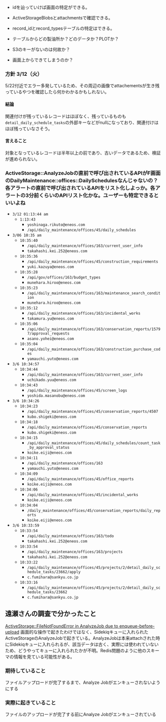 - idを辿っていけば画面の特定ができる。
- ActiveStorageBlobsとattachmentsで確認できる。
- record_idとrecord_typesテーブルの特定はできる。
- テーブルからどの製油所か？どのデータか？PLOTか？

- S3のキーがないのは何故か？
- 画面上からできてしまうのか？


### 方針 3/12（火）
5/22付近でエラー多発しているため、その周辺の画像でattachementsが生き残っているやつを確認したら何かわかるかもしれない。

#### 結論
関連付けが残っているレコードはほぼなく、残っているものも`detail_daily_schedule_tasks`の外部キーなどがnullになっており、関連付けはほぼ残っていなさそう。

#### 言えること
対象となっているレコードは半年以上の前であり、古いデータであるため、検証が進められない。


### ActiveStorage::AnalyzeJobの直前で呼び出されているAPIがF画面のDailyMaintenance::offices::DailySchedulesなんじゃないの？各アラートの直前で呼び出されているAPIをリスト化しよっか。各アラートの3分前くらいのAPIリスト化かな。ユーザーも特定できるといいよね

- `3/12 01:13:44 am`
	- `1:13:43`
		- `yoshinaga.rikuto@eneos.com`
		- `/api/daily_maintenance/offices/45/daily_schedules`
- `3/06 10:35 am`
	- `10:35:40`
		- `/api/daily_maintenance/offices/163/current_user_info`
		- `takahashi.kei.252@eneos.com`
	- `10:35:36`
		- `/api/daily_maintenance/offices/45/construction_requirements`
		- `yuki.kazuya@eneos.com`
	- `10:35:28`
		- `/api/gov/offices/163/budget_types`
		- `munehara.hiroo@eneos.com`
	- `10:35:23`
		- `/api/daily_maintenance/offices/163/maintenance_search_condition`
		- `munehara.hiroo@eneos.com`
	- `10:35:12`
		- `/api/daily_maintenance/offices/163/incidental_works`
		- `takamura.yu@eneos.com`
	- `10:35:06`
		- `/api/daily_maintenance/offices/163/conservation_reports/15797/approval_requests`
		- `asano.yohei@eneos.com`
	- `10:35:04`
		- `/api/daily_maintenance/offices/163/construction_purchase_codes`
		- `yamauchi.yuto@eneos.com`
- `3/6 10:34:57`
	- `10:34:44`
		- `/api/daily_maintenance/offices/163/current_user_info`
		- `uchikado.yuu@eneos.com`
	- `10:34:43`
		- `/api/daily_maintenance/offices/45/screen_logs`
		- `yoshida.masanobu@eneos.com`
- `3/6 10:34:26`
	- `10:34:23`
		- `/api/daily_maintenance/offices/45/conservation_reports/4507`
		- `kubo.shigeki@eneos.com`
	- `10:34:18`
		- `/api/daily_maintenance/offices/45/conservation_reports`
		- `kubo.shigeki@eneos.com`
	- `10:34:15`
		- `/api/daily_maintenance/offices/45/daily_schedules/count_task_by_approval_status`
		- `koike.eiji@eneos.com`
	- `10:34:11`
		- `/api/daily_maintenance/offices/163`
		- `yamauchi.yuto@eneos.com`
	- `10:34:09`
		- `/api/daily_maintenance/offices/45/office_reports`
		- `koike.eiji@eneos.com`
	- `10:34:06`
		- `/api/daily_maintenance/offices/45/incidental_works`
		- `koike.eiji@eneos.com`
	- `10:34:04`
		- `/daily_maintenance/offices/45/conservation_reports/daily_reports`
		- `koike.eiji@eneos.com`
- `3/6 10:33:59`
	- `10:33:54`
		- `/api/daily_maintenance/offices/163/todo`
		- `takahashi.kei.252@eneos.com`
	- `10:33:54`
		- `/api/daily_maintenance/offices/163/projects`
		- `takahashi.kei.252@eneos.com`
	- `10:33:22`
		- `/api/daily_maintenance/offices/45/projects/2/detail_daily_schedule_tasks/23662/apply`
		- `c.fumihara@sankyu.co.jp`
	- `10:33:16`
		- `/api/daily_maintenance/offices/45/projects/2/detail_daily_schedule_tasks/23662`
		- `c.fumihara@sankyu.co.jp`

## 遠瀬さんの調査で分かったこと
[ActiveStorage::FileNotFoundError in AnalyzeJob due to enqueue-before-upload](https://github.com/rails/rails/issues/39107)
画面的な操作で起きたわけではなく、Sidekiqキューに入れられたActiveStorageのAnalyzeJobで起きている。AnalyzeJobは本来attachされた時にSidekiqキューに入れられるが、該当データは古く、実際には使われていないため、どうやってキューに入れられたかが不明。Redis問題のように他のスキーマの情報を見ている可能性がある。

### 期待していること
ファイルアップロードが完了するまで、Analyze Jobがエンキューされないようにする
### 実際に起きていること
ファイルのアップロードが完了する前にAnalyze Jobがエンキューされている







